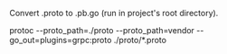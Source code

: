 Convert .proto to .pb.go (run in project's root directory). 

protoc --proto_path=./proto --proto_path=vendor --go_out=plugins=grpc:proto ./proto/*.proto

